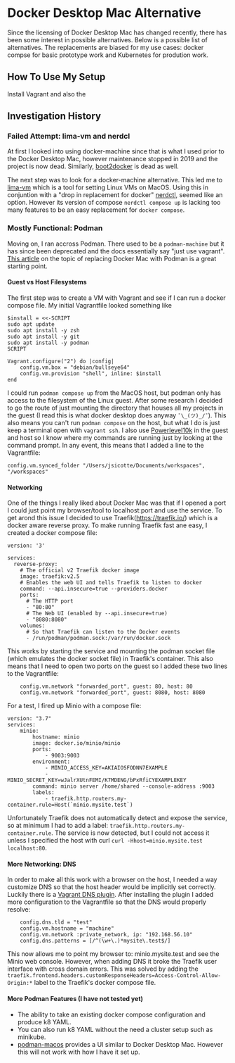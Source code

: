 # Docker Desktop Mac Alternative
Since the licensing of Docker Desktop Mac has changed recently, there has been some interest in possible alternatives. Below is a possible list of alternatives.
The replacements are biased for my use cases: docker compse for basic prototype work and Kubernetes for prodution work.

## How To Use My Setup
Install Vagrant and also the 

## Investigation History
### Failed Attempt: lima-vm and nerdcl
At first I looked into using docker-machine since that is what I used prior to the Docker Desktop Mac, however maintenance stopped in 2019 and the project is now dead. Similarly, [boot2docker](https://github.com/boot2docker/boot2docker) is dead as well.

The next step was to look for a docker-machine alternative. This led me to [lima-vm](https://github.com/lima-vm/lima) which is a tool for setting Linux VMs on MacOS. Using this in conjuntion with a "drop in replacement for docker" [nerdctl](https://github.com/containerd/nerdctl), seemed like an option. However its version of compose `nerdctl compose up` is lacking too many features to be an easy replacement for `docker compose`.

### Mostly Functional: Podman
Moving on, I ran accross Podman. There used to be a `podman-machine` but it has since been deprecated and the docs essentially say "just use vagrant". [This article](https://marcusnoble.co.uk/2021-09-01-migrating-from-docker-to-podman/) on the topic of replacing Docker Mac with Podman is a great starting point.

#### Guest vs Host Filesystems
The first step was to create a VM with Vagrant and see if I can run a docker compose file. My initial Vagrantfile looked something like
```
$install = <<-SCRIPT
sudo apt update
sudo apt install -y zsh
sudo apt install -y git
sudo apt install -y podman
SCRIPT

Vagrant.configure("2") do |config|
    config.vm.box = "debian/bullseye64"
    config.vm.provision "shell", inline: $install
end
```
I could run `podman compose up` from the MacOS host, but podman only has access to the filesystem of the Linux guest. After some research I decided to go the route of just mounting the directory that houses all my projects in the guest (I read this is what docker desktop does anyway `¯\_(ツ)_/¯`). This also means you can't run `podman compose` on the host, but what I do is just keep a terminal open with `vagrant ssh`. I also use [Powerlevel10k](https://github.com/romkatv/powerlevel10k) in the guest and host so I know where my commands are running just by looking at the command prompt. In any event, this means that I added a line to the Vagrantfile:
```
config.vm.synced_folder "/Users/jsicotte/Documents/workspaces", "/workspaces"
```

#### Networking
One of the things I really liked about Docker Mac was that if I opened a port I could just point my browser/tool to localhost:port and use the service. To get arond this issue I decided to use Traefik(https://traefik.io/) which is a docker aware reverse proxy. To make running Traefik fast ane easy, I created a docker compose file:
```
version: '3'

services:
  reverse-proxy:
    # The official v2 Traefik docker image
    image: traefik:v2.5
    # Enables the web UI and tells Traefik to listen to docker
    command: --api.insecure=true --providers.docker
    ports:
      # The HTTP port
      - "80:80"
      # The Web UI (enabled by --api.insecure=true)
      - "8080:8080"
    volumes:
      # So that Traefik can listen to the Docker events
      - /run/podman/podman.sock:/var/run/docker.sock
```
This works by starting the service and mounting the podman socket file (which emulates the docker socket file) in Traefik's container. This also means that I need to open two ports on the guest so I added these two lines to the Vagrantfile:
```
    config.vm.network "forwarded_port", guest: 80, host: 80
    config.vm.network "forwarded_port", guest: 8080, host: 8080
```
For a test, I fired up Minio with a compose file:
```
version: "3.7"
services:
    minio:
        hostname: minio
        image: docker.io/minio/minio
        ports:
            - 9003:9003
        environment:
            - MINIO_ACCESS_KEY=AKIAIOSFODNN7EXAMPLE
            - MINIO_SECRET_KEY=wJalrXUtnFEMI/K7MDENG/bPxRfiCYEXAMPLEKEY
        command: minio server /home/shared --console-address :9003
        labels:
            - traefik.http.routers.my-container.rule=Host(`minio.mysite.test`)
```
Unfortunately Traefik does not automatically detect and expose the service, so at minimum I had to add a label: `traefik.http.routers.my-container.rule`. The service is now detected, but I could not access it unless I specified the host with curl `curl -Hhost=minio.mysite.test localhost:80`.

#### More Networking: DNS
In order to make all this work with a browser on the host, I needed a way customize DNS so that the host header would be implicitly set correctly. Luckily there is a [Vagrant DNS plugin](https://github.com/BerlinVagrant/vagrant-dns). After installing the plugin I added more configuration to the Vagrantfile so that the DNS would properly resolve:

```
    config.dns.tld = "test"
    config.vm.hostname = "machine"
    config.vm.network :private_network, ip: "192.168.56.10"
    config.dns.patterns = [/^(\w+\.)*mysite\.test$/]
```
This now allows me to point my browser to: minio.mysite.test and see the Minio web console. However, when adding DNS it broke the Traefik user interface with cross domain errors. This was solved by adding the `traefik.frontend.headers.customResponseHeaders=Access-Control-Allow-Origin:*` label to the Traefik's docker compose file.

#### More Podman Features (I have not tested yet)
- The ability to take an existing docker compose configuration and produce k8 YAML.
- You can also run k8 YAML without the need a cluster setup such as minikube.
- [podman-macos](https://github.com/heyvito/podman-macos) provides a UI similar to Docker Desktop Mac. However this will not work with how I have it set up.


